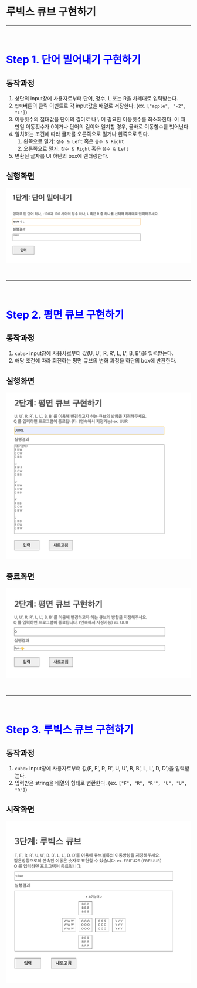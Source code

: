# 루빅스 큐브 구현하기

---

<br>

# <span style="color:blue"> Step 1. 단어 밀어내기 구현하기 <span>

## 동작과정

1. 상단의 input창에 사용자로부터 단어, 정수, L 또는 R을 차례대로 입력받는다. <br>
2. `입력`버튼의 클릭 이벤트로 각 input값을 배열로 저장한다. (ex. `["apple", "-2", "L"]`)<br>
3. 이동횟수의 절대값을 단어의 길이로 나누어 필요한 이동횟수를 최소화한다. 이 때 만일 이동횟수가 0이거나 단어의 길이와 일치할 경우, 곧바로 이동함수를 벗어난다.<br>
4. 일치하는 조건에 따라 글자를 오른쪽으로 밀거나 왼쪽으로 민다.<br>
   1. 왼쪽으로 밀기: `정수 & Left` 혹은 `음수 & Right`<br>
   2. 오른쪽으로 밀기: `정수 & Right` 혹은 `음수 & Left`<br>
5. 변환된 글자를 UI 하단의 box에 렌더링한다.<br>

## 실행화면

![실행화면](step-1.png)

<br>

---

<br>

# <span style="color:blue"> Step 2. 평면 큐브 구현하기 <span>

## 동작과정

1. `cube>` input창에 사용사로부터 값(U, U', R, R', L, L', B, B')을 입력받는다.<br>
2. 해당 조건에 따라 회전하는 평면 큐브의 변화 과정을 하단의 box에 반환한다.

## 실행화면

![실행화면](step2-1.png)

## 종료화면

![종료화면](step2-2.png)

<br>

---

<br>

# <span style="color:blue"> Step 3. 루빅스 큐브 구현하기 <span>

## 동작과정

1. `cube>` input창에 사용자로부터 값(F, F', R, R', U, U', B, B', L, L', D, D')을 입력받는다.<br>
2. 입력받은 string을 배열의 형태로 변환한다. (ex. `["F", "R", "R'", "U", "U", "R"]`)

## 시작화면

![시작화면](step3-1.png)
